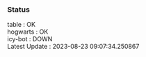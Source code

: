 ### Status


table : OK  
hogwarts : OK  
icy-bot : DOWN  
Latest Update : 2023-08-23 09:07:34.250867
